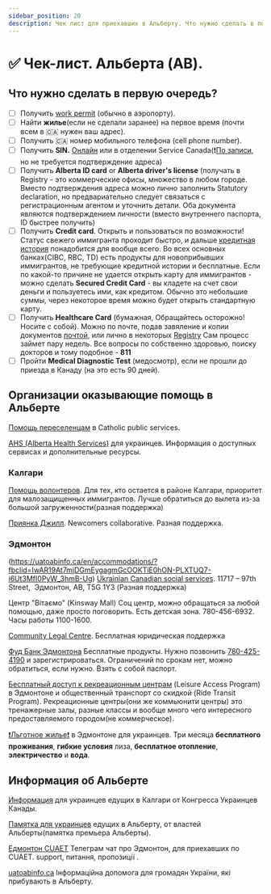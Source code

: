 ```yaml
---
sidebar_position: 20
description: Чек лист для приехавших в Альберту. Что нужно сделать в первую очередь.
---
```


# ✅ Чек-лист. Альберта (AB). 

## Что нужно сделать в первую очередь?

- [ ] Получить [work permit](https://www.canada.ca/en/immigration-refugees-citizenship/services/work-canada/permit.html) (обычно в аэропорту).
- [ ] Найти **жилье**(если не сделали заранее) на первое время (почти всем в 🇨🇦 нужен ваш адрес). 
- [ ] Получить 🇨🇦 номер мобильного телефона (cell phone number).
- [ ] Получить **SIN.** [Онлайн](https://sin-nas.canada.ca/en/Sin/) или в отделении Service Canada(❗️[По записи](https://eservices.canada.ca/en/service/), но не требуется подтверждение адреса)
- [ ] Получить **Alberta ID card** or **Alberta driver's license** (получать в Registry - это коммерческие офисы, множество в любом городе. Вместо подтверждения адреса можно лично заполнить Statutory declaration, но предвариательно следует связаться с регистрационным агентом и уточнить детали. Оба документа являются подтверждением личности (вместо внутреннего паспорта, ID быстрее получить)
- [ ] Получить **Credit card**. Открыть и пользоваться по возможности! Статус свежего иммигранта проходит быстро, и дальше [кредитная история](https://t.me/beaversandotters/238) понадобится для вообще всего. Во всех основных банках(CIBC, RBC, TD) есть продукты для новоприбывших иммигрантов, не требующие кредитной истории и бесплатные. Если по какой-то причине не удается открыть карту для иммигрантов - можно сделать **Secured Credit Card** - вы кладете на счет свои деньги и пользуетесь ими, как кредитом. Обычно это небольшие суммы, через некоторое время можно будет открыть стандартную карту.
- [ ] Получить **Healthcare Card** (бумажная, Обращайтесь осторожно! Носите с собой). Можно по почте, подав завяление и копии документов [почтой](https://www.alberta.ca/ahcip-temporary-residents.aspx), или лично в некоторых [Registry](https://www.alberta.ca/ahcip-registry-locations.aspx#jumplinks-0) Сам процесс займет пару недель. Все вопросы по собственно здоровью, поиску докторов и тому подобное - **811**
- [ ] Пройти **Medical Diagnostic Test** (медосмотр), если не прошли до приезда в Канаду (на это есть 90 дней).

## Организации оказывающие помощь в Альберте

[Помощь переселенцам](mailto:info@ukraniansinalberta.ca) в Catholic public services.  

[AHS (Alberta Health Services)](https://www.albertahealthservices.ca/asu/Page17937.aspx) для украинцев. Информация о доступных сервисах и дополнительные ресурсы.  

### Калгари
[Помощь волонтеров](https://docs.google.com/forms/d/e/1FAIpQLScReyCbNSfeApP_MobtaAxw19qq8mIxi5Zf2nR2d6zoOpZYvw/viewform). Для тех, кто остается в районе Калгари, приоритет для малозащищенных иммигрантов. Лучше обратиться до вылета из-за большой загруженности(разная поддержка) 

[Приянка Джилл](mailto:priankag@immigrantservicescalgary.ca). Newcomers collaborative. Разная поддержка.  

### Эдмонтон

(https://uatoabinfo.ca/en/accommodations/?fbclid=IwAR19At7mjDGmEygagmGcOOKTiE0hON-PLXTUQ7-i6Ut3MfI0PyW_3hmB-Ug)
[Ukrainian Canadian social services](https://ucssedmonton.ca/uk/attention/). 11717 – 97th Street,  Эдмонтон, AB, T5G 1Y3 (Разная поддержка)

Центр "Вітаємо" (Kinsway Mall) Соц центр, можно обращаться за любой помощью, даже просто поговорить. Есть детская зона.  780-456-6932. Часы работы 1100-1600.  

[Community Legal Centre](https://www.eclc.ca/). Бесплатная юридическая поддержка

[Фуд Банк Эдмонтона](https://www.edmontonsfoodbank.com) Бесплатные продукты. Нужно позвонить [780-425-4190](tel:780-425-4190) и зарегистрироваться. Ограничений по срокам нет, можно обратиться, если нужно. Взять с собой паспорт.

[Бесплатный доступ к рекреационным центрам](https://www.edmonton.ca/sites/default/files/public-files/assets/PDF/CUAETLeisureAccessRideTransitProgramApplicationForm.pdf?fbclid=IwAR2PPzoOCDVfp0UM7RNh_egcv1hHCzYeE2H1eRMHd1fT5ZQJA3sW8AOL-_0)  (Leisure Access Program) в Эдмонтоне и общественный транспорт со скидкой (Ride Transit Program). Рекреационные центры(они же коммьюнити центры) это тренажерные залы, разные классы и вообще много чего интересного предоставляемого городом(не коммерческое).

[❗️Льготное жилье❗️](https://uatoabinfo.ca/en/accommodations/?fbclid=IwAR19At7mjDGmEygagmGcOOKTiE0hON-PLXTUQ7-i6Ut3MfI0PyW_3hmB-Ug) в Эдмонтоне для украинцев. Три месяца **бесплатного проживания**, **гибкие условия** лиза, **бесплатное отопление**, **электричество** и **вода**.

## Информация об Альберте

[Информация](https://www.calgaryucc.ca/ukrainians-fleeing-war-to-yyc.html) для украинцев едущих в Калгари от Конгресса Украинцев Канады.  

[Памятка для украинцев](https://open.alberta.ca/dataset/d5394885-f4e7-4ccc-a291-5ac8bdfb52a0/resource/f0d5a12a-f57e-43e6-8405-a125fee37817/download/lbr-information-guide-for-ukrainians-arriving-in-alberta-ukrainian.pdf) едущих в Альберту, от властей Альберты(памятка премьера Альберты).

[Едмонтон CUAET](https://t.me/edmontonCUAET) Телеграм чат про Эдмонтон, для приехавших по CUAET. support, питання, пропозиції .  

[uatoabinfo.ca](https://uatoabinfo.ca/) Інформаційна допомога для громадян України, які прибувають в Альберту.

